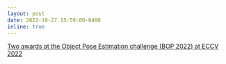 ```yaml
---
layout: post
date: 2022-10-27 15:59:00-0400
inline: true
---
```


<a href="https://www.dfki.de/en/web/news/bop-challenge-eccv-2022"> Two awards at the Object Pose Estimation challenge (BOP 2022) at ECCV 2022 </a>
